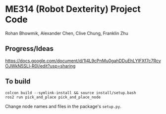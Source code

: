 # ME314 (Robot Dexterity) Project Code

Rohan Bhowmik, Alexander Chen, Clive Chung, Franklin Zhu

## Progress/Ideas

https://docs.google.com/document/d/1l4L9cPnMu0gahDDuEhLYlFXf7c7RcyOJWkN5SLl-R0I/edit?usp=sharing

## To build

```
colcon build --symlink-install && source install/setup.bash
ros2 run pick_and_place pick_and_place_node
```

Change node names and files in the package's `setup.py`.
